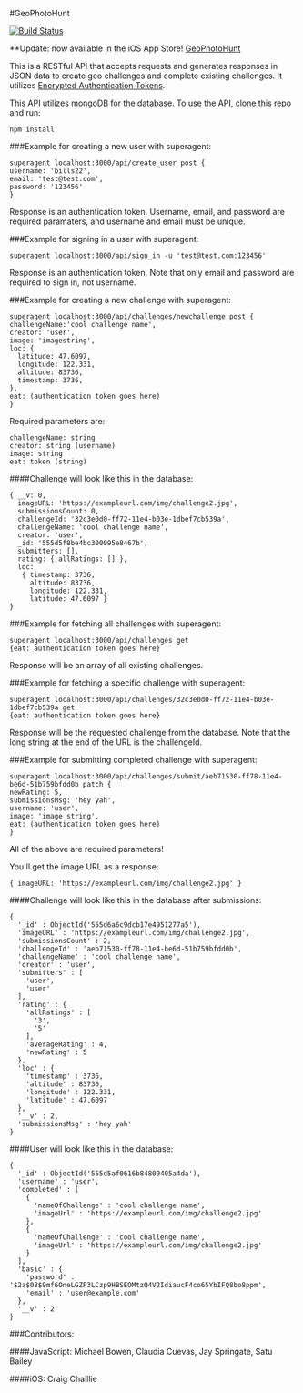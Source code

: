 #GeoPhotoHunt

[![Build Status](https://travis-ci.org/satuba/geo-adventure.svg?branch=master)](https://travis-ci.org/satuba/geo-adventure)

**Update: now available in the iOS App Store! [GeoPhotoHunt](https://itunes.apple.com/us/app/geophotohunt)

This is a RESTful API that accepts requests and generates responses in JSON data to create geo challenges and complete existing challenges. It utilizes [Encrypted Authentication Tokens](https://github.com/toastynerd/eat).

This API utilizes mongoDB for the database. To use the API, clone this repo and run:

```
npm install
```

###Example for creating a new user with superagent:

```
superagent localhost:3000/api/create_user post {
username: 'bills22',
email: 'test@test.com',
password: '123456'
}
```

Response is an authentication token. Username, email, and password are required paramaters, and username and email must be unique.

###Example for signing in a user with superagent:

```
superagent localhost:3000/api/sign_in -u 'test@test.com:123456'
```

Response is an authentication token. Note that only email and password are required to sign in, not username.

###Example for creating a new challenge with superagent:

```
superagent localhost:3000/api/challenges/newchallenge post {
challengeName:'cool challenge name',
creator: 'user',
image: 'imagestring',
loc: {
  latitude: 47.6097,
  longitude: 122.331,
  altitude: 83736,
  timestamp: 3736,
},
eat: (authentication token goes here)
}
```

Required parameters are:

```
challengeName: string
creator: string (username)
image: string
eat: token (string)
```


####Challenge will look like this in the database:

```
{ __v: 0,
  imageURL: 'https://exampleurl.com/img/challenge2.jpg',
  submissionsCount: 0,
  challengeId: '32c3e0d0-ff72-11e4-b03e-1dbef7cb539a',
  challengeName: 'cool challenge name',
  creator: 'user',
  _id: '555d5f8be4bc300095e8467b',
  submitters: [],
  rating: { allRatings: [] },
  loc:
   { timestamp: 3736,
     altitude: 83736,
     longitude: 122.331,
     latitude: 47.6097 }
}
```

###Example for fetching all challenges with superagent:

```
superagent localhost:3000/api/challenges get
{eat: authentication token goes here}
```

Response will be an array of all existing challenges.

###Example for fetching a specific challenge with superagent:

```
superagent localhost:3000/api/challenges/32c3e0d0-ff72-11e4-b03e-1dbef7cb539a get
{eat: authentication token goes here}
```

Response will be the requested challenge from the database. Note that the long string at the end of the URL is the challengeId.

###Example for submitting completed challenge with superagent:

```
superagent localhost:3000/api/challenges/submit/aeb71530-ff78-11e4-be6d-51b759bfdd0b patch {
newRating: 5,
submissionsMsg: 'hey yah',
username: 'user',
image: 'image string',
eat: (authentication token goes here)
}
```

All of the above are required parameters!

You'll get the image URL as a response:

```
{ imageURL: 'https://exampleurl.com/img/challenge2.jpg' }
```


####Challenge will look like this in the database after submissions:

```
{
  '_id' : ObjectId('555d6a6c9dcb17e4951277a5'),
  'imageURL' : 'https://exampleurl.com/img/challenge2.jpg',
  'submissionsCount' : 2,
  'challengeId' : 'aeb71530-ff78-11e4-be6d-51b759bfdd0b',
  'challengeName' : 'cool challenge name',
  'creator' : 'user',
  'submitters' : [
    'user',
    'user'
  ],
  'rating' : {
    'allRatings' : [
      '3',
      '5'
    ],
    'averageRating' : 4,
    'newRating' : 5
  },
  'loc' : {
    'timestamp' : 3736,
    'altitude' : 83736,
    'longitude' : 122.331,
    'latitude' : 47.6097
  },
  '__v' : 2,
  'submissionsMsg' : 'hey yah'
}
```

####User will look like this in the database:

```
{
  '_id' : ObjectId('555d5af0616b84809405a4da'),
  'username' : 'user',
  'completed' : [
    {
      'nameOfChallenge' : 'cool challenge name',
      'imageUrl' : 'https://exampleurl.com/img/challenge2.jpg'
    },
    {
      'nameOfChallenge' : 'cool challenge name',
      'imageUrl' : 'https://exampleurl.com/img/challenge2.jpg'
    }
  ],
  'basic' : {
    'password' : '$2a$08$9mf6OneLGZP3LCzp9HBSEOMtzQ4V2IdiaucF4co65YbIFQ8bo8ppm',
    'email' : 'user@example.com'
  },
  '__v' : 2
}
```

###Contributors:

####JavaScript:
Michael Bowen,
Claudia Cuevas,
Jay Springate,
Satu Bailey

####iOS:
Craig Chaillie
